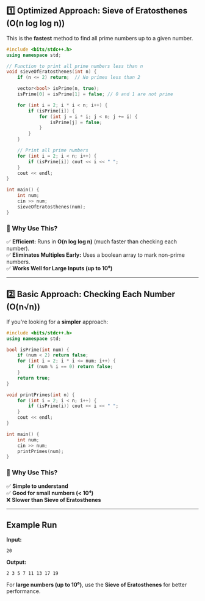## **1️⃣ Optimized Approach: Sieve of Eratosthenes (O(n log log n))**
This is the **fastest** method to find all prime numbers up to a given number.

```cpp
#include <bits/stdc++.h>
using namespace std;

// Function to print all prime numbers less than n
void sieveOfEratosthenes(int n) {
    if (n <= 2) return;  // No primes less than 2

    vector<bool> isPrime(n, true);
    isPrime[0] = isPrime[1] = false; // 0 and 1 are not prime

    for (int i = 2; i * i < n; i++) {
        if (isPrime[i]) {
            for (int j = i * i; j < n; j += i) {
                isPrime[j] = false;
            }
        }
    }

    // Print all prime numbers
    for (int i = 2; i < n; i++) {
        if (isPrime[i]) cout << i << " ";
    }
    cout << endl;
}

int main() {
    int num;
    cin >> num;
    sieveOfEratosthenes(num);
}
```

### **🔹 Why Use This?**
✅ **Efficient:** Runs in **O(n log log n)** (much faster than checking each number).  
✅ **Eliminates Multiples Early:** Uses a boolean array to mark non-prime numbers.  
✅ **Works Well for Large Inputs (up to 10⁶)**  

---

## **2️⃣ Basic Approach: Checking Each Number (O(n√n))**
If you're looking for a **simpler** approach:

```cpp
#include <bits/stdc++.h>
using namespace std;

bool isPrime(int num) {
    if (num < 2) return false;
    for (int i = 2; i * i <= num; i++) {
        if (num % i == 0) return false;
    }
    return true;
}

void printPrimes(int n) {
    for (int i = 2; i < n; i++) {
        if (isPrime(i)) cout << i << " ";
    }
    cout << endl;
}

int main() {
    int num;
    cin >> num;
    printPrimes(num);
}
```

### **🔸 Why Use This?**
✅ **Simple to understand**  
✅ **Good for small numbers (< 10⁴)**  
❌ **Slower than Sieve of Eratosthenes**  

---

## **Example Run**
**Input:**  
```
20
```
**Output:**  
```
2 3 5 7 11 13 17 19
```

For **large numbers (up to 10⁶)**, use the **Sieve of Eratosthenes** for better performance.
